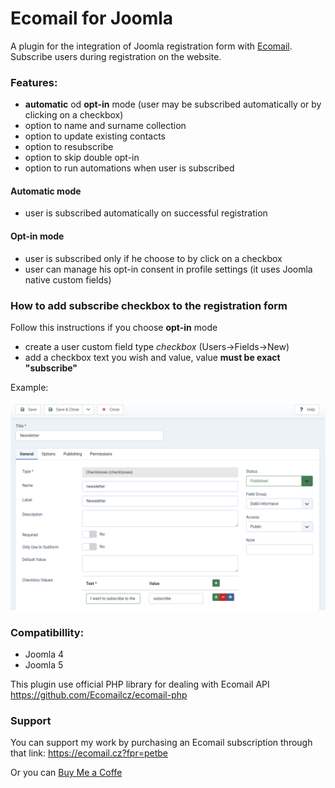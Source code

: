 # Ecomail for Joomla
A plugin for the integration of Joomla registration form with [Ecomail](https://ecomail.cz?fpr=petbe).
Subscribe users during registration on the website.

### Features:
- **automatic** od **opt-in** mode (user may be subscribed automatically or by clicking on a checkbox)
- option to name and surname collection
- option to update existing contacts
- option to resubscribe
- option to skip double opt-in
- option to run automations when user is subscribed

#### Automatic mode
- user is subscribed automatically on successful registration

#### Opt-in mode
- user is subscribed only if he choose to by click on a checkbox
- user can manage his opt-in consent in profile settings (it uses Joomla native custom fields)

### How to add subscribe checkbox to the registration form
Follow this instructions if you choose **opt-in** mode
- create a user custom field type *checkbox* (Users->Fields->New)
- add a checkbox text you wish and value, value **__must be exact "subscribe"__**

Example:

![How to add checkbox](assets/img/ecom-img.png)


### Compatibillity:
- Joomla 4
- Joomla 5


This plugin use official PHP library for dealing with Ecomail API https://github.com/Ecomailcz/ecomail-php


### Support
You can support my work by purchasing an Ecomail subscription through that link: https://ecomail.cz?fpr=petbe

Or you can [Buy Me a Coffe](https://www.buymeacoffee.com/petrbenes)
